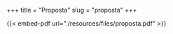 +++
title = "Proposta"
slug = "proposta"
+++

{{< embed-pdf url="./resources/files/proposta.pdf" >}}
